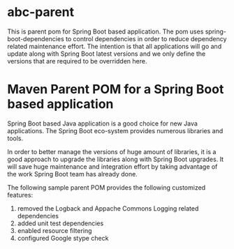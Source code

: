 # abc-parent
This is parent pom for Spring Boot based application. The pom uses spring-boot-dependencies to control dependencies in order to reduce dependency related maintenance effort. The intention is that all applications will go and update along  with Spring Boot latest versions and we only define the versions that are required to be overridden here.

# Maven Parent POM for a Spring Boot based application


Spring Boot based Java application is a good choice for new Java applications. The Spring Boot eco-system provides numerous libraries and tools.

In order to better manage the versions of huge amount of libraries, it is a good approach to upgrade the libraries along with Spring Boot upgrades. It will save huge maintenance and integration effort by taking advantage of the work Spring Boot team has already done.

The following sample parent POM provides the following customized features:

1. removed the Logback and Appache Commons Logging related dependencies
1. added unit test dependencies
1. enabled resource filtering
1. configured Google stype check
